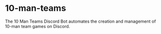 # 10-man-teams
The 10 Man Teams Discord Bot automates the creation and management of 10-man team games on Discord.
